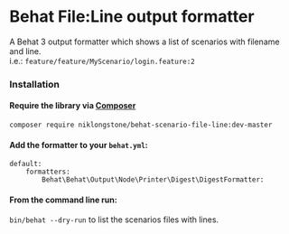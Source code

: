 # Behat File:Line output formatter

A Behat 3 output formatter which shows a list of scenarios with filename and line.  
i.e.: `feature/feature/MyScenario/login.feature:2`

### Installation
#### Require the library via [Composer](https://getcomposer.org/)
`composer require niklongstone/behat-scenario-file-line:dev-master`

#### Add the formatter to your `behat.yml`:
```
default:
    formatters:
        Behat\Behat\Output\Node\Printer\Digest\DigestFormatter:
```
#### From the command line run:  
`bin/behat --dry-run` to list the scenarios files with lines.
